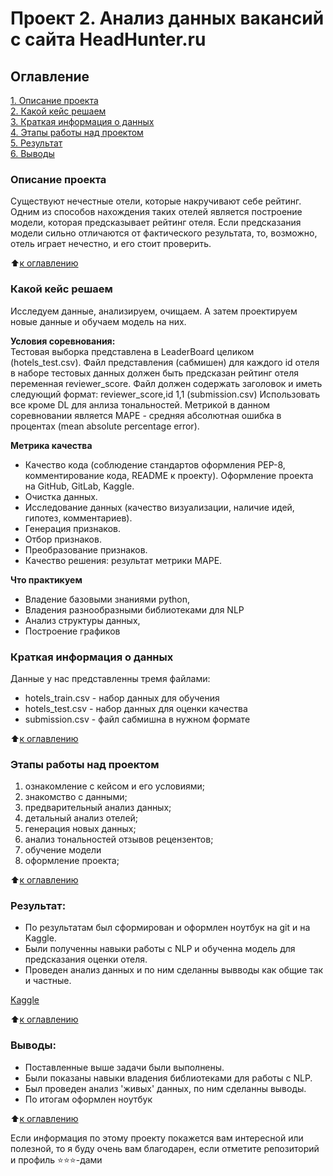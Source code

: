 # Проект 2. Анализ данных вакансий c сайта HeadHunter.ru

## Оглавление  
[1. Описание проекта](https://github.com/Serstefs/sfds/tree/main/Progect_3/README.md#Описание-проекта)  
[2. Какой кейс решаем](https://github.com/Serstefs/sfds/tree/main/Progect_3/README.md#Какой-кейс-решаем)  
[3. Краткая информация о данных](https://github.com/Serstefs/sfds/tree/main/Progect_3/README.md#Краткая-информация-о-данных)  
[4. Этапы работы над проектом](https://github.com/Serstefs/sfds/tree/main/Progect_3/README.md#Этапы-работы-над-проектом)  
[5. Результат](https://github.com/Serstefs/sfds/tree/main/Progect_3/README.md#Результат)    
[6. Выводы](https://github.com/Serstefs/sfds/tree/main/Progect_3/README.md#Выводы) 

### Описание проекта    
Существуют нечестные отели, которые накручивают себе рейтинг. Одним из способов нахождения таких отелей является построение модели, которая предсказывает рейтинг отеля. Если предсказания модели сильно отличаются от фактического результата, то, возможно, отель играет нечестно, и его стоит проверить.


:arrow_up:[к оглавлению](https://github.com/Serstefs/sfds/tree/main/Progect_3/README.md#Оглавление)


### Какой кейс решаем    
Исследуем данные, анализируем, очищаем. А затем проектируем новые данные и обучаем модель на них.

**Условия соревнования:**  
Тестовая выборка представлена в LeaderBoard целиком (hotels_test.csv).
Файл представления (сабмишен) для каждого id отеля в наборе тестовых данных должен быть предсказан рейтинг отеля переменная reviewer_score. Файл должен содержать заголовок и иметь следующий формат: reviewer_score,id 1,1 (submission.csv)
Использовать все кроме DL для анлиза тональностей.
Метрикой в данном соревновании является MAPE - средняя абсолютная ошибка в процентах (mean absolute percentage error). 


**Метрика качества**     
- Качество кода (соблюдение стандартов оформления PEP-8, комментирование кода, README к проекту). Оформление проекта на GitHub, GitLab, Kaggle.
- Очистка данных.
- Исследование данных (качество визуализации, наличие идей, гипотез, комментариев).
- Генерация признаков.
- Отбор признаков.
- Преобразование признаков.
- Качество решения: результат метрики MAPE.

**Что практикуем**     
- Владение базовыми знаниями python,
- Владения разнообразными библиотеками для NLP
- Анализ структуры данных,
- Построение графиков

### Краткая информация о данных
Данные у нас представленны тремя файлами:

- hotels_train.csv - набор данных для обучения
- hotels_test.csv - набор данных для оценки качества
- submission.csv - файл сабмишна в нужном формате

:arrow_up:[к оглавлению](https://github.com/Serstefs/sfds/tree/main/Progect_3/README.md#Оглавление)


### Этапы работы над проектом  
1. ознакомление с кейсом и его условиями; 
2. знакомство с данными;
3. предварительный анализ данных;
4. детальный анализ отелей;
5. генерация новых данных;
6. анализ тональностей отзывов рецензентов;
7. обучение модели
7. оформление проекта;

:arrow_up:[к оглавлению](https://github.com/Serstefs/sfds/tree/main/Progect_3/README.md#Оглавление)


### Результат:  
- По результатам был сформирован и оформлен ноутбук на git и на Kaggle.
- Были полученны навыки работы с NLP и обученна модель для предсказания оценки отеля. 
- Проведен анализ данных и по ним сделанны вывводы как общие так и частные. 

[Kaggle](https://www.kaggle.com/code/serstef/predict-score-of-hotel-from-stefs)

:arrow_up:[к оглавлению](https://github.com/Serstefs/sfds/tree/main/Progect_3/README.md#Оглавление)


### Выводы:  
- Поставленные выше задачи были выполнены.
- Были показаны навыки владения библиотеками для работы с NLP.
- Был проведен анализ 'живых' данных, по ним сделанны выводы.
- По итогам оформлен ноутбук

:arrow_up:[к оглавлению](https://github.com/Serstefs/sfds/tree/main/Progect_3/README.md#Оглавление)


Если информация по этому проекту покажется вам интересной или полезной, то я буду очень вам благодарен, если отметите репозиторий и профиль ⭐️⭐️⭐️-дами
